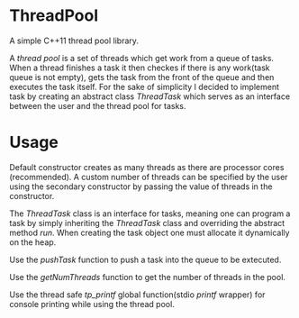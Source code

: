 # ThreadPool
A simple C++11 thread pool library. 

A *thread pool* is a set of threads which get work from a queue of tasks. When a thread finishes a task it then checkes if there is any work(task queue is not empty), gets the task from the front of the queue and then executes the task itself. For the sake of simplicity I decided to implement task by creating an abstract class *ThreadTask* which serves as an interface between the user and the thread pool for tasks. 

# Usage
Default constructor creates as many threads as there are processor cores (recommended).
A custom number of threads can be specified by the user using the secondary constructor by passing the value of threads in the constructor.

The *ThreadTask* class is an interface for tasks, meaning one can program a task by simply inheriting the *ThreadTask* class and overriding the abstract method *run*. When creating the task object one must allocate it dynamically on the heap. 

Use the *pushTask* function to push a task into the queue to be extecuted.

Use the *getNumThreads* function to get the number of threads in the pool.

Use the  thread safe *tp_printf* global function(stdio *printf* wrapper) for console printing while using the thread pool.
